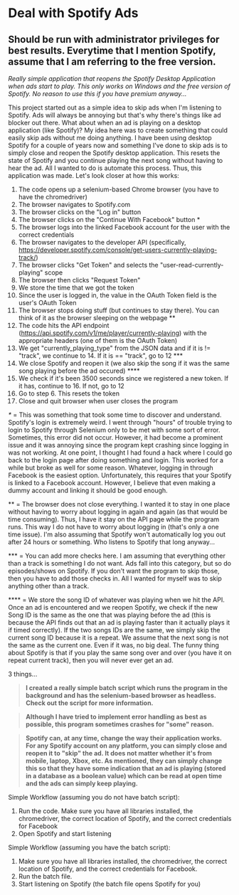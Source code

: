# Deal with Spotify Ads

## Should be run with administrator privileges for best results. Everytime that I mention Spotify, assume that I am referring to the free version.

_Really simple application that reopens the Spotify Desktop Application when ads start to play. This only works on Windows and the free version of Spotify. No reason to use this if you have premium anyway..._ 

This project started out as a simple idea to skip ads when I'm listening to Spotify. Ads will always be annoying but that's why there's things like ad blocker out there. What about when an ad is playing on a desktop application (like Spotify)? My idea here was to create something that could easily skip ads without me doing anything. I have been using desktop Spotify for a couple of years now and something I've done to skip ads is to simply close and reopen the Spotify desktop application. This resets the state of Spotify and you continue playing the next song without having to hear the ad. All I wanted to do is automate this process. Thus, this application was made. Let's look closer at how this works:

1. The code opens up a selenium-based Chrome browser (you have to have the chromedriver)
2. The browser navigates to Spotify.com
3. The browser clicks on the "Log in" button
4. The browser clicks on the "Continue With Facebook" button *
5. The browser logs into the linked Facebook account for the user with the correct credentials
6. The browser navigates to the developer API (specifically, https://developer.spotify.com/console/get-users-currently-playing-track/)
7. The browser clicks "Get Token" and selects the "user-read-currently-playing" scope
8. The browser then clicks "Request Token"
9. We store the time that we got the token
10. Since the user is logged in, the value in the OAuth Token field is the user's OAuth Token
11. The browser stops doing stuff (but continues to stay there). You can think of it as the browser sleeping on the webpage **
12. The code hits the API endpoint (https://api.spotify.com/v1/me/player/currently-playing) with the appropriate headers (one of them is the OAuth Token)
13. We get "currently_playing_type" from the JSON data and if it is != "track", we continue to 14. If it is == "track", go to 12 ***
14. We close Spotify and reopen it (we also skip the song if it was the same song playing before the ad occured) ****
15. We check if it's been 3500 seconds since we registered a new token. If it has, continue to 16. If not, go to 12
16. Go to step 6. This resets the token
17. Close and quit browser when user closes the program

_*_ = This was something that took some time to discover and understand. Spotify's login is extremely weird. I went through "hours" of trouble trying to login to Spotify through Selenium only to be met with some sort of error. Sometimes, this error did not occur. However, it had become a prominent issue and it was annoying since the program kept crashing since logging in was not working. At one point, I thought I had found a hack where I could go back to the login page after doing something and login. This worked for a while but broke as well for some reason. Whatever, logging in through Facebook is the easiest option. Unfortunately, this requires that your Spotify is linked to a Facebook account. However, I believe that even making a dummy account and linking it should be good enough.

** = The browser does not close everything. I wanted it to stay in one place without having to worry about logging in again and again (as that would be time consuming). Thus, I have it stay on the API page while the program runs. This way I do not have to worry about logging in (that's only a one time issue). I'm also assuming that Spotify won't automatically log you out after 24 hours or something. Who listens to Spotify that long anyway...

*** = You can add more checks here. I am assuming that everything other than a track is something I do not want. Ads fall into this category, but so do episodes/shows on Spotify. If you don't want the program to skip those, then you have to add those checks in. All I wanted for myself was to skip anything other than a track.

**** = We store the song ID of whatever was playing when we hit the API. Once an ad is encountered and we reopen Spotify, we check if the new Song ID is the same as the one that was playing before the ad (this is because the API finds out that an ad is playing faster than it actually plays it if timed correctly). If the two songs IDs are the same, we simply skip the current song ID because it is a repeat. We assume that the next song is not the same as the current one. Even if it was, no big deal. The funny thing about Spotify is that if you play the same song over and over (you have it on repeat current track), then you will never ever get an ad. 

3 things...

> **I created a really simple batch script which runs the program in the background and has the selenium-based browser as headless. Check out the script for more information.** 

> **Although I have tried to implement error handling as best as possible, this program sometimes crashes for "some" reason.**

> **Spotify can, at any time, change the way their application works. For any Spotify account on any platform, you can simply close and reopen it to "skip" the ad. It does not matter whether it's from mobile, laptop, Xbox, etc. As mentioned, they can simply change this so that they have some indication that an ad is playing (stored in a database as a boolean value) which can be read at open time and the ads can simply keep playing.**

Simple Workflow (assuming you do not have batch script):

1. Run the code. Make sure you have all libraries installed, the chromedriver, the correct location of Spotify, and the correct credentials for Facebook
2. Open Spotify and start listening

Simple Workflow (assuming you have the batch script):

1. Make sure you have all libraries installed, the chromedriver, the correct location of Spotify, and the correct credentials for Facebook. 
2. Run the batch file.
3. Start listening on Spotify (the batch file opens Spotify for you)

